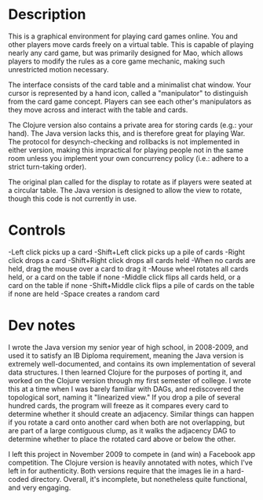 Description
===========

This is a graphical environment for playing card games online.
You and other players move cards freely on a virtual table. This
is capable of playing nearly any card game, but was primarily
designed for Mao, which allows players to modify the rules as a
core game mechanic, making such unrestricted motion necessary.

The interface consists of the card table and a minimalist chat window.
Your cursor is represented by a hand icon, called a "manipulator"
to distinguish from the card game concept. Players can see each other's
manipulators as they move across and interact with the table and cards.

The Clojure version also contains a private area for storing cards (e.g.:
your hand). The Java version lacks this, and is therefore great for playing
War. The protocol for desynch-checking and rollbacks is not implemented
in either version, making this impractical for playing people not in the
same room unless you implement your own concurrency policy
(i.e.: adhere to a strict turn-taking order).

The original plan called for the display to rotate as if players were seated
at a circular table. The Java version is designed to allow the view to rotate,
though this code is not currently in use.

Controls
========

-Left click picks up a card
-Shift+Left click picks up a pile of cards
-Right click drops a card
-Shift+Right click drops all cards held
-When no cards are held, drag the mouse over a card to drag it
-Mouse wheel rotates all cards held, or a card on the table if none
-Middle click flips all cards held, or a card on the table if none
-Shift+Middle click flips a pile of cards on the table if none are held
-Space creates a random card

Dev notes
=========



I wrote the Java version my senior year of high school, in 2008-2009,
and used it to satisfy an IB Diploma requirement, meaning the Java
version is extremely well-documented, and contains its own implementation
of several data structures. I then learned Clojure for the purposes of
porting it, and worked on the Clojure version through my first semester
of college. I wrote this at a time when I was barely familiar with DAGs,
and rediscovered the topological sort, naming it "linearized view." If
you drop a pile of several hundred cards, the program will freeze as it
compares every card to determine whether it should create an adjacency.
Similar things can happen if you rotate a card onto another card
when both are not overlapping, but are part of a large contiguous clump,
as it walks the adjacency DAG to determine whether to place the rotated
card above or below the other.

I left this project in November 2009 to compete in (and win) a Facebook
app competition. The Clojure version is heavily annotated with notes,
which I've left in for authenticity. Both versions require that the images
lie in a hard-coded directory. Overall, it's incomplete, but nonetheless
quite functional, and very engaging.